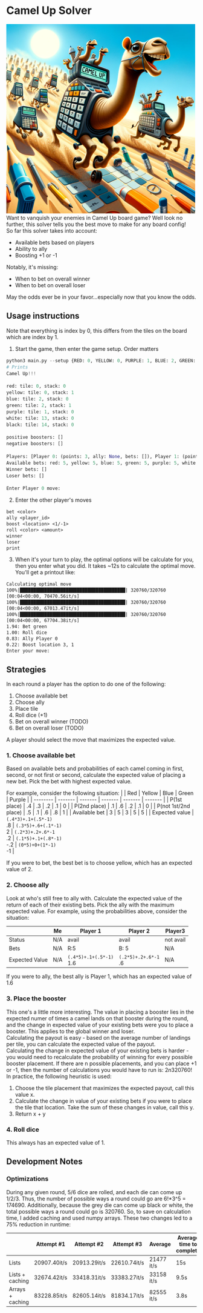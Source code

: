 # Camel Up Solver
<img src="docs/camel_up.png" width="500"><br>
Want to vanquish your enemies in Camel Up board game? Well look no further, this solver tells you the best move to make for any board config! <br>
So far this solver takes into account:
- Available bets based on players
- Ability to ally
- Boosting +1 or -1

Notably, it's missing:
- When to bet on overall winner
- When to bet on overall loser

May the odds ever be in your favor...especially now that you know the odds.

## Usage instructions
Note that everything is index by 0, this differs from the tiles on the board which are index by 1.

1. Start the game, then enter the game setup. Order matters
```python
python3 main.py --setup {RED: 0, YELLOW: 0, PURPLE: 1, BLUE: 2, GREEN: 2,  WHITE: 13, BLACK: 14}, --id=1, --n-players=2
# Prints
Camel Up!!!

red: tile: 0, stack: 0
yellow: tile: 0, stack: 1
blue: tile: 2, stack: 0
green: tile: 2, stack: 1
purple: tile: 1, stack: 0
white: tile: 13, stack: 0
black: tile: 14, stack: 0

positive boosters: []
negative boosters: []

Players: [Player 0: (points: 3, ally: None, bets: []), Player 1: (points: 3, ally: None, bets: [])]
Available bets: red: 5, yellow: 5, blue: 5, green: 5, purple: 5, white: 5, black: 5,
Winner bets: []
Loser bets: []

Enter Player 0 move:
```

2. Enter the other player's moves
```
bet <color>
ally <player_id>
boost <location> <1/-1>
roll <color> <amount>
winner
loser
print
```
3. When it's your turn to play, the optimal options will be calculate for you, then you enter what you did. It takes ~12s to calculate the optimal move. You'll get a printout like:
```
Calculating optimal move
100%|███████████████████████████████████████| 320760/320760 [00:04<00:00, 70470.56it/s]
100%|███████████████████████████████████████| 320760/320760 [00:04<00:00, 67013.47it/s]
100%|███████████████████████████████████████| 320760/320760 [00:04<00:00, 67704.38it/s]
1.94: Bet green
1.00: Roll dice
0.83: Ally Player 0
0.22: Boost location 3, 1
Enter your move:
```

## Strategies
In each round a player has the option to do one of the following:
1. Choose available bet
2. Choose ally
3. Place tile
4. Roll dice (+1)
5. Bet on overall winner (TODO)
6. Bet on overall loser (TODO)

A player should select the move that maximizes the expected value.

### 1. Choose available bet
Based on available bets and probabilities of each camel coming in first, second, or not first or second, calculate the expected value of placing a new bet. Pick the bet with highest expected value.

For example, consider the following situation:
|          | Red     | Yellow | Blue | Green | Purple |
| -------- | ------- |  ------- |  ------- |  ------- |  ------- |
| P(1st place)          |  .4  |  .3  | .2   |  .1  |   0  |
| P(2nd place)          |  .1  |  .6  | .2   |  .1  |   0  |
| P(not 1st/2nd place)  |  .5  |  .1  | .6   |  .8  |   1  |
| Available bet         |   3  |   5  |  3   |   5  |   5  |
| Expected value        |  `(.4*3)+.1+(.5*-1)`<br>.8  | `(.3*5)+.6+(.1*-1)`<br>2 | `(.2*3)+.2+.6*-1`<br>.2  | `(.1*5)+.1+(.8*-1)`<br>-.2  |  `(0*5)+0+(1*-1)`<br>-1  |

If you were to bet, the best bet is to choose yellow, which has an expected value of 2.


### 2. Choose ally
Look at who's still free to ally with. Calculate the expected value of the return of each of their existing bets. Pick the ally with the maximum expected value.
For example, using the probabilities above, consider the situation:

|          | Me     | Player 1 | Player 2 | Player3 |
| -------- | ------ |  ------- |  ------- |  -------   |
| Status   | N/A    | avail   |  avail  |  not avail |
| Bets     | N/A    | R:5     | B: 5    |  N/A |
| Expected Value | N/A | `(.4*5)+.1+(.5*-1)`<br>1.6 | `(.2*5)+.2+.6*-1`<br>.6 | N/A |

If you were to ally, the best ally is Player 1, which has an expected value of 1.6

### 3. Place the booster
This one's a little more interesting. The value in placing a booster lies in the expected numer of times a camel lands on that booster during the round, and the change in expected value of your existing bets were you to place a booster. This applies to the global winner and loser.
<br> Calculating the payout is easy - based on the average number of landings per tile, you can calculate the expected value of the payout.
<br> Calculating the change in expected value of your existing bets is harder - you would need to recalculate the probability of winning for every possible booster placement. If there are n possible placements, and you can place +1 or -1, then the number of calculations you would have to run is: 2*n*320760!
<br> In practice, the following heuristic is used:
1. Choose the tile placement that maximizes the expected payout, call this value x.
2. Calculate the change in value of your existing bets if you were to place the tile that location. Take the sum of these changes in value, call this y.
3. Return x + y

### 4. Roll dice
This always has an expected value of 1.



## Development Notes
### Optimizations
During any given round, 5/6 dice are rolled, and each die can come up 1/2/3. Thus, the number of possible ways a round could go are 6!*3^5 = 174690. Additionally, because the grey die can come up black or white, the total possible ways a round could go is 320760.
So, to save on calculation time, I added caching and used numpy arrays. These two changes led to a 75% reduction in runtime:

|          | Attempt #1 | Attempt #2 | Attempt #3 | Average | Average time to complete|
| -------- | ------ |  ------- |  ------- |  -------   | --- |
| Lists | 20907.40it/s| 20913.29it/s| 22610.74it/s| 21477 it/s| 15s |
| Lists + caching | 32674.42it/s| 33418.31it/s| 33383.27it/s| 33158 it/s| 9.5s |
| Arrays + caching |  83228.85it/s| 82605.14it/s| 81834.17it/s| 82555 it/s| 3.8s |
